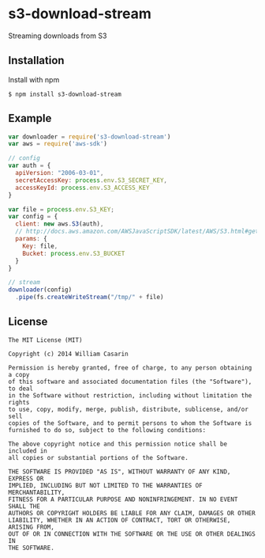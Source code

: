 
# s3-download-stream

  Streaming downloads from S3

## Installation

  Install with npm

    $ npm install s3-download-stream

## Example

```js
var downloader = require('s3-download-stream')
var aws = require('aws-sdk')

// config
var auth = {
  apiVersion: "2006-03-01",
  secretAccessKey: process.env.S3_SECRET_KEY,
  accessKeyId: process.env.S3_ACCESS_KEY
}

var file = process.env.S3_KEY;
var config = {
  client: new aws.S3(auth),
  // http://docs.aws.amazon.com/AWSJavaScriptSDK/latest/AWS/S3.html#getObject-property
  params: {
    Key: file,
    Bucket: process.env.S3_BUCKET
  }
}

// stream
downloader(config)
  .pipe(fs.createWriteStream("/tmp/" + file)
```

## License

    The MIT License (MIT)

    Copyright (c) 2014 William Casarin

    Permission is hereby granted, free of charge, to any person obtaining a copy
    of this software and associated documentation files (the "Software"), to deal
    in the Software without restriction, including without limitation the rights
    to use, copy, modify, merge, publish, distribute, sublicense, and/or sell
    copies of the Software, and to permit persons to whom the Software is
    furnished to do so, subject to the following conditions:

    The above copyright notice and this permission notice shall be included in
    all copies or substantial portions of the Software.

    THE SOFTWARE IS PROVIDED "AS IS", WITHOUT WARRANTY OF ANY KIND, EXPRESS OR
    IMPLIED, INCLUDING BUT NOT LIMITED TO THE WARRANTIES OF MERCHANTABILITY,
    FITNESS FOR A PARTICULAR PURPOSE AND NONINFRINGEMENT. IN NO EVENT SHALL THE
    AUTHORS OR COPYRIGHT HOLDERS BE LIABLE FOR ANY CLAIM, DAMAGES OR OTHER
    LIABILITY, WHETHER IN AN ACTION OF CONTRACT, TORT OR OTHERWISE, ARISING FROM,
    OUT OF OR IN CONNECTION WITH THE SOFTWARE OR THE USE OR OTHER DEALINGS IN
    THE SOFTWARE.
